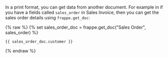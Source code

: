 In a print format, you can get data from another document. For example in if you have a fields called `sales_order` in Sales Invoice, then you can get the sales order details using `frappe.get_doc`:

{% raw %}
	{% set sales_order_doc = frappe.get_doc("Sales Order", sales_order) %}

	{{ sales_order_doc.customer }}
{% endraw %}
